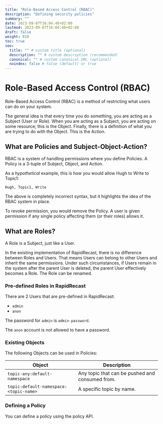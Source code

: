 ```yaml
---
title: "Role-Based Access Control (RBAC)"
description: "Defining security policies"
summary: ""
date: 2023-09-07T16:04:48+02:00
lastmod: 2023-09-07T16:04:48+02:00
draft: false
weight: 810
toc: true
seo:
  title: "" # custom title (optional)
  description: "" # custom description (recommended)
  canonical: "" # custom canonical URL (optional)
  noindex: false # false (default) or true
---
```


# Role-Based Access Control (RBAC)


Role-Based Access Control (RBAC) is a method of restricting what users can do on your system.

The general idea is that every time you do something, you are acting as a Subject (User or Role).
When you are acting as a Subject, you are acting on some resource; this is the Object.
Finally, there is a definition of what you are trying to do with the Object. This is the Action.

## What are Policies and Subject-Object-Action?

RBAC is a system of handling permissions where you define Policies.
A Policy is a 3-tuple of Subject, Object, and Action.

As a _hypothetical_ example, this is how you would allow Hugh to Write to Topic1:

```
Hugh, Topic1, Write
```

The above is completely incorrect syntax, but it highlights the idea of the RBAC system in place.

To revoke permission, you would remove the Policy.
A user is given permission if any single policy affecting them (or their roles) allows it.

## What are Roles?

A Role is a Subject, just like a User.

In the existing implementation of RapidRecast, there is no difference between Roles and Users.
That means Users can belong to other Users and inherit the same permissions.
Under such circumstances, if Users remain in the system after the parent User is deleted, the parent User effectively becomes a Role.
The Role can be renamed.

### Pre-defined Roles in RapidRecast

There are 2 Users that are pre-defined in RapidRecast:
- `admin`
- `anon`

The password for `admin` is `admin-password`.

The `anon` account is not allowed to have a password.

### Existing Objects

The following Objects can be used in Policies:

| Object                                 | Description                                     |
|----------------------------------------|-------------------------------------------------|
| `topic-any:default-namespace`          | Any topic that can be pushed and consumed from. |
| `topic:default-namespace:<topic-name>` | A specific topic by name.                       |

### Defining a Policy

You can define a policy using the policy API.


